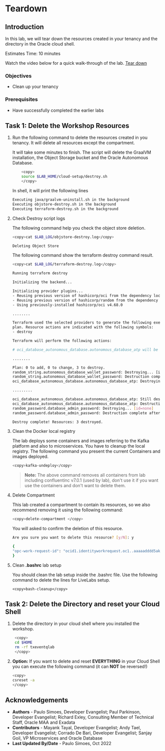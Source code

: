 # Teardown

## Introduction

In this lab, we will tear down the resources created in your tenancy and the directory in the Oracle cloud shell.

Estimates Time: 10 minutes

Watch the video below for a quick walk-through of the lab.
[Tear down](videohub:1_k6oyjbhm)

### Objectives

- Clean up your tenancy

### Prerequisites

- Have successfully completed the earlier labs

## **Task 1:** Delete the Workshop Resources

1. Run the following command to delete the resources created in you tenancy. It will delete all resources except the compartment.

   It will take some minutes to finish. The script will delete the GraalVM installation, the Object Storage bucket and the Oracle Autonomous Database.

    ```bash
        <copy>
        source $LAB_HOME/cloud-setup/destroy.sh
        </copy>
    ```

   In shell, it will print the following lines

    ```bash
    Executing java/graalvm-uninstall.sh in the background
    Executing objstore-destroy.sh in the background
    Executing terraform-destroy.sh in the background
    ```

2. Check Destroy script logs

   The following command help you check the object store deletion.

    ```bash
    <copy>cat $LAB_LOG/objstore-destroy.log</copy>
    ```

    ```bash
    Deleting Object Store
    ```

   The following command show the terraform destroy command result.

    ```bash
    <copy>cat $LAB_LOG/terraform-destroy.log</copy>
    ```

    ```bash
    Running terraform destroy

    Initializing the backend...

    Initializing provider plugins...
    - Reusing previous version of hashicorp/oci from the dependency lock file
    - Reusing previous version of hashicorp/random from the dependency lock file
    - Using previously-installed hashicorp/oci v4.68.0

    ........

    Terraform used the selected providers to generate the following execution
    plan. Resource actions are indicated with the following symbols:
    - destroy

    Terraform will perform the following actions:

    # oci_database_autonomous_database.autonomous_database_atp will be destroyed

    ........

    Plan: 0 to add, 0 to change, 3 to destroy.
    random_string.autonomous_database_wallet_password: Destroying... [id=6[H_fZKsDX88A&tK]
    random_string.autonomous_database_wallet_password: Destruction complete after 0s
    oci_database_autonomous_database.autonomous_database_atp: Destroying... [id=ocid1.autonomousdatabase.oc1.iad.....m4iaq]

    .........

    oci_database_autonomous_database.autonomous_database_atp: Still destroying... [id=ocid1.autonomousdatabase.oc1.iad.....m4iaq, 1m50s elapsed]
    oci_database_autonomous_database.autonomous_database_atp: Destruction complete after 1m52s
    random_password.database_admin_password: Destroying... [id=none]
    random_password.database_admin_password: Destruction complete after 0s

    Destroy complete! Resources: 3 destroyed.

    ```

3. Clean the Docker local registry

   The lab deploys some containers and images referring to the Kafka platform and also to microservices. You have to cleanup the local registry. The following command you present the current Containers and images deployed.

    ```bash
    <copy>kafka-undeploy</copy>
    ```

   >**Note:** The above command removes all containers from lab including confluentinc v7.0.1 (used by lab), don't use it if you want use the containers and don't want to delete them.

4. Delete Compartment

   This lab created a compartment to contain its resources, so we also recommend removing it using the following command:

    ```bash
    <copy>delete-compartment </copy>
    ```

   You will asked to confirm the deletion of this resource.

    ```bash
    Are you sure you want to delete this resource? [y/N]: y

    {
    "opc-work-request-id": "ocid1.identityworkrequest.oc1..aaaaadddd5akvibeezoav6kwmwh744vepc7ztkxzakgejhxrtx7crqubtosa"
    }
    ```

5. Clean **.bashrc** lab setup

   You should clean the lab setup inside the .bashrc file. Use the following command to delete the lines for LiveLabs setup.

    ```shell
    <copy>bash-cleanup</copy>
    ```


## **Task 2:** Delete the Directory and reset your Cloud Shell

1. Delete the directory in your cloud shell where you installed the workshop.

    ```bash
     <copy>
     cd $HOME
     rm -rf txeventqlab
     </copy>
    ```

2. **Option:** If you want to delete and reset **EVERYTHING** in your Cloud Shell you can execute the following command (it can **NOT** be reversed!)

    ```bash
    <copy>
    csreset -a
    </copy>
    ```

## Acknowledgements

- **Authors** - Paulo Simoes, Developer Evangelist; Paul Parkinson, Developer Evangelist; Richard Exley, Consulting Member of Technical Staff, Oracle MAA and Exadata
- **Contributors** - Mayank Tayal, Developer Evangelist; Andy Tael, Developer Evangelist; Corrado De Bari, Developer Evangelist; Sanjay Goil, VP Microservices and Oracle Database
- **Last Updated By/Date** - Paulo Simoes, Oct 2022
